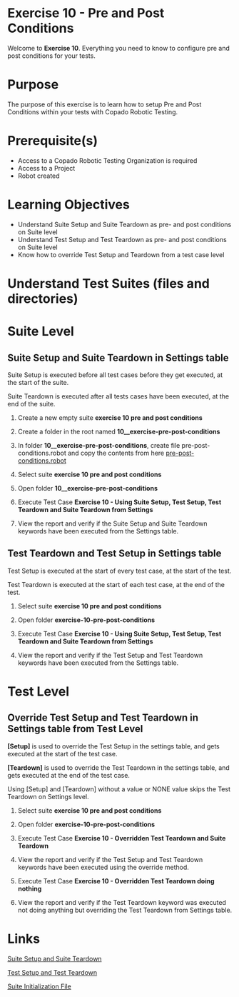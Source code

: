 # Exercise 10 - Pre and Post Conditions

Welcome to **Exercise 10**. Everything you need to know to configure pre and post conditions for your tests.

# Purpose

The purpose of this exercise is to learn how to setup Pre and Post Conditions within your tests with Copado Robotic Testing.

# Prerequisite(s)

- Access to a Copado Robotic Testing Organization is required
- Access to a Project
- Robot created

# Learning Objectives

- Understand Suite Setup and Suite Teardown as pre- and post conditions on Suite level
- Understand Test Setup and Test Teardown as pre- and post conditions on Suite level
- Know how to override Test Setup and Teardown from a test case level

# Understand Test Suites (files and directories)

# Suite Level

## Suite Setup and Suite Teardown in Settings table

Suite Setup is executed before all test cases before they get executed, at the start of the suite.

Suite Teardown is executed after all tests cases have been executed, at the end of the suite.

1. Create a new empty suite **exercise 10 pre and post conditions**

2. Create a folder in the root named **10__exercise-pre-post-conditions**

3. In folder **10__exercise-pre-post-conditions**, create file pre-post-conditions.robot and copy the contents from here [pre-post-conditions.robot](pre-post-conditions.robot)

4. Select suite **exercise 10 pre and post conditions**

5. Open folder **10__exercise-pre-post-conditions**

6. Execute Test Case **Exercise 10 - Using Suite Setup, Test Setup, Test Teardown and Suite Teardown from Settings**

7. View the report and verify if the Suite Setup and Suite Teardown keywords have been executed from the Settings table.

## Test Teardown and Test Setup in Settings table

Test Setup is executed at the start of every test case, at the start of the test.

Test Teardown is executed at the start of each test case, at the end of the test.

1. Select suite **exercise 10 pre and post conditions**

2. Open folder **exercise-10-pre-post-conditions**

3. Execute Test Case **Exercise 10 - Using Suite Setup, Test Setup, Test Teardown and Suite Teardown from Settings**

4. View the report and verify if the Test Setup and Test Teardown keywords have been executed from the Settings table.

# Test Level

## Override Test Setup and Test Teardown in Settings table from Test Level

**[Setup]** is used to override the Test Setup in the settings table, and gets executed at the start of the test case.

**[Teardown]** is used to override the Test Teardown in the settings table, and gets executed at the end of the test case.

Using [Setup] and [Teardown] without a value or NONE value skips the Test Teardown on Settings level. 

1. Select suite **exercise 10 pre and post conditions**

2. Open folder **exercise-10-pre-post-conditions**

3. Execute Test Case **Exercise 10 - Overridden Test Teardown and Suite Teardown**

4. View the report and verify if the Test Setup and Test Teardown keywords have been executed using the override method.

5. Execute Test Case **Exercise 10 - Overridden Test Teardown doing nothing**

6. View the report and verify if the Test Teardown keyword was executed not doing anything but overriding the Test Teardown from Settings table.

# Links

[Suite Setup and Suite Teardown](https://robotframework.org/robotframework/latest/RobotFrameworkUserGuide.html#suite-setup-and-teardown)

[Test Setup and Test Teardown](https://robotframework.org/robotframework/latest/RobotFrameworkUserGuide.html#test-setup-and-teardown)

[Suite Initialization File](https://robotframework.org/robotframework/latest/RobotFrameworkUserGuide.html#suite-initialization-files)